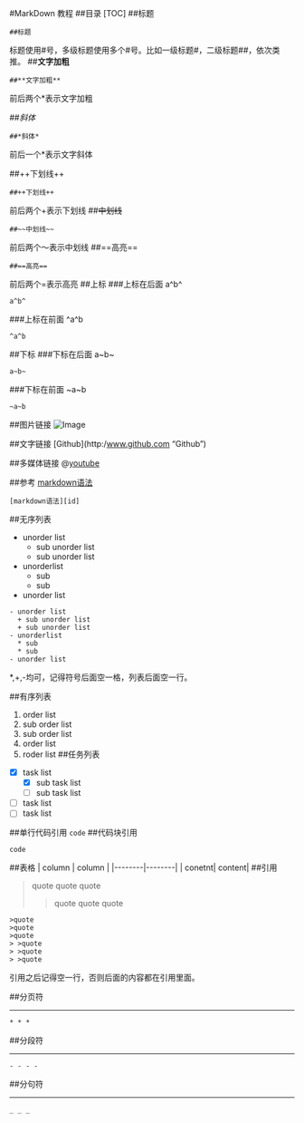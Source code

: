 #MarkDown 教程
##目录
[TOC]
##标题
```
##标题
```
标题使用#号，多级标题使用多个#号。比如一级标题#，二级标题##，依次类推。
##**文字加粗**
```
##**文字加粗**
```
前后两个*表示文字加粗

##*斜体*
```
##*斜体*
```
前后一个*表示文字斜体

##++下划线++
```
##++下划线++
```
前后两个+表示下划线
##~~中划线~~
```
##~~中划线~~
```
前后两个～表示中划线
##==高亮==
```
##==高亮==
```
前后两个=表示高亮
##上标
###上标在后面
a^b^
```
a^b^
```
###上标在前面
^a^b
```
^a^b
```
##下标
###下标在后面
a~b~
```
a~b~
```
###下标在前面
~a~b
```
~a~b
```
##图片链接
![Image](https://www.python.org/static/img/python-logo.png)

##文字链接
[Github](http:/www.github.com “Github”)

##多媒体链接
@[youtube](https://www.youtube.com/watch?v=ShlW5plD_40)

##参考
[markdown语法][id]
```
[markdown语法][id]
```
##无序列表
- unorder list
  + sub unorder list
  + sub unorder list
- unorderlist
  * sub
  * sub
- unorder list

```
- unorder list
  + sub unorder list
  + sub unorder list
- unorderlist
  * sub
  * sub
- unorder list
```
*,+,-均可，记得符号后面空一格，列表后面空一行。

##有序列表
1. order list
  1. sub order list
  2. sub order list 
2. order list
3. roder list
##任务列表
- [x] task list
  - [x] sub task list
  - [ ] sub task list
- [ ] task list
- [ ] task list

##单行代码引用
`code`
##代码块引用
````
code
````
##表格
| column | column |
|--------|--------|
| conetnt| content|
##引用
>quote
>quote
>quote
> >quote
> >quote
> >quote

```
>quote
>quote
>quote
> >quote
> >quote
> >quote
```
引用之后记得空一行，否则后面的内容都在引用里面。

##分页符
* * *
```
* * *
```
##分段符
- - - -
 ```
- - - -
 ```
##分句符
_ _ _
```
_ _ _
```

[id]:	http://daringfireball.net/projects/markdown/syntax	"脚注示例"
